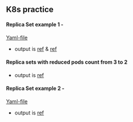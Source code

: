 K8s practice
-------------

#### Replica Set example 1 - 

[Yaml-file](/K8s/YAML/ReplicaSets/jenkins-alpine-rs.yaml)
* output is [ref](/JOIPNotes/K8s/Images/Capture1.PNG) & [ref](/JOIPNotes/K8s/Images/Capture2.PNG)

#### Replica sets with reduced pods count from 3 to 2
* output is [ref](/JOIPNotes/K8s/Images/Capture4.PNG) 

#### Replica Set example 2 - 
[Yaml-file](/K8s/YAML/ReplicaSets/alpine-rs2.yaml)
* output is [ref](/JOIPNotes/K8s/Images/Capture3.PNG)






